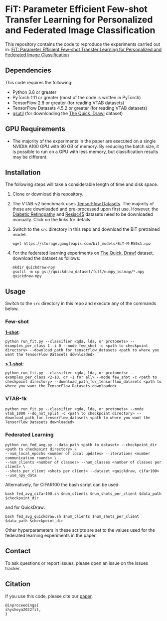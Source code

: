 # FiT: Parameter Efficient Few-shot Transfer Learning for Personalized and Federated Image Classification

This repository contains the code to reproduce the experiments carried out in:
[FiT: Parameter Efficient Few-shot Transfer Learning for Personalized and Federated Image Classification](https://arxiv.org/pdf/???.pdf)

## Dependencies
This code requires the following:
* Python 3.8 or greater
* PyTorch 1.11 or greater (most of the code is written in PyTorch)
* TensorFlow 2.8 or greater (for reading VTAB datasets)
* TensorFlow Datasets 4.5.2 or greater (for reading VTAB datasets)
* [gsutil](https://cloud.google.com/storage/docs/gsutil_install) (for downloading the [The Quick, Draw!](https://github.com/googlecreativelab/quickdraw-dataset) dataset)

## GPU Requirements
* The majority of the experiments in the paper are executed on a single NVIDIA A100 GPU with 80 GB of memory. By reducing the batch size, it is possible to run on a GPU with less memory, but classification results may be different.

## Installation
The following steps will take a considerable length of time and disk space.
1. Clone or download this repository.
2. The VTAB-v2 benchmark uses [TensorFlow Datasets](https://www.tensorflow.org/datasets). The majority of these are
   downloaded and pre-processed upon first use. However, the
   [Diabetic Retinopathy](https://www.tensorflow.org/datasets/catalog/diabetic_retinopathy_detection)
   and [Resisc45](https://www.tensorflow.org/datasets/catalog/resisc45) datasets need to be
   downloaded manually. Click on the links for details.
3. Switch to the ```src``` directory in this repo and download the BiT pretrained model:

   ```wget https://storage.googleapis.com/bit_models/BiT-M-R50x1.npz```
5. For the federated learning experiments on [The Quick, Draw!](https://github.com/googlecreativelab/quickdraw-dataset)
   dataset, download the dataset as follows: 
   ```
   mkdir quickdraw-npy 
   gsutil -m cp gs://quickdraw_dataset/full/numpy_bitmap/*.npy quickdraw-npy
   ```

## Usage
Switch to the ```src``` directory in this repo and execute any of the commands below.

### Few-shot
**<ins>1-shot<ins>**:

```python run_fit.py --classifier <qda, lda, or protonets> --examples_per_class 1 -i 0 --mode few_shot -c <path to checkpoint directory> --download_path_for_tensorflow_datasets <path to where you want the TensorFlow Datasets downloaded>```

**<ins> > 1-shot<ins>**:

```python run_fit.py --classifier <qda, lda, or protonets> --examples_per_class <2-10, or -1 for all> --mode few_shot -c <path to checkpoint directory> --download_path_for_tensorflow_datasets <path to where you want the TensorFlow Datasets downloaded>```

### VTAB-1k
```python run_fit.py --classifier <qda, lda, or protonets> --mode vtab_1000 --do_not_split -c <path to checkpoint directory> --download_path_for_tensorflow_datasets <path to where you want the TensorFlow Datasets downloaded>```

### Federated Learning
```
python run_fed_avg.py --data_path <path to dataset> --checkpoint_dir <path to checkpoint directory> \
--num_local_epochs <number of local updates> --iterations <number communication rounds> \
--num_clients <number of classes> --num_classes <number of classes per client> \
--shots_per_client <shots per client> --dataset <quickdraw, cifar100> --use_npy_data
```

Alternatively, for CIFAR100 the bash script can be used:

```bash fed_avg_cifar100.sh $num_clients $num_shots_per_client $data_path $checkpoint_dir```

and for QuickDraw:

```bash fed_avg_quickdraw.sh $num_clients $num_shots_per_client $data_path $checkpoint_dir```

Other hyperparameters in these scripts are set to the values used for the federated learning experiments in the paper.

## Contact
To ask questions or report issues, please open an issue on the issues tracker.

## Citation
If you use this code, please cite our [paper](https://arxiv.org/pdf/???.pdf).
```
@inproceedings{
shysheya2022fit,
}
```
